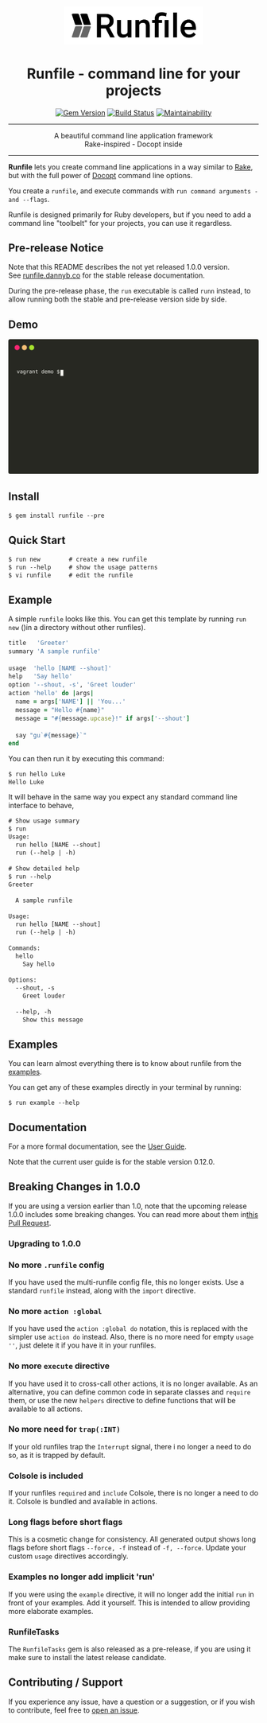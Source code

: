 <div align='center'>
<img src='logo.svg' width=280>

# Runfile - command line for your projects

[![Gem Version](https://badge.fury.io/rb/runfile.svg)](https://badge.fury.io/rb/runfile)
[![Build Status](https://github.com/DannyBen/runfile/workflows/Test/badge.svg)](https://github.com/DannyBen/runfile/actions?query=workflow%3ATest)
[![Maintainability](https://api.codeclimate.com/v1/badges/81cf02ccfcc8531cb09f/maintainability)](https://codeclimate.com/github/DannyBen/runfile/maintainability)

---

A beautiful command line application framework  
Rake-inspired - Docopt inside

---

</div>

**Runfile** lets you create command line applications in a way similar 
to [Rake](https://github.com/ruby/rake), but with the full power of 
[Docopt](http://docopt.org/) command line options.

You create a `runfile`, and execute commands with 
`run command arguments -and --flags`.

Runfile is designed primarily for Ruby developers, but if you need to add a 
command line "toolbelt" for your projects, you can use it regardless.

## Pre-release Notice

Note that this README describes the not yet released 1.0.0 version.  
See [runfile.dannyb.co](https://runfile.dannyb.co/) for the stable release
documentation.

During the pre-release phase, the `run` executable is called `runn` instead, 
to allow running both the stable and pre-release version side by side.

## Demo

![Runfile Demo](demo.svg "Runfile Demo")

## Install

```shell
$ gem install runfile --pre
```

## Quick Start

```shell
$ run new        # create a new runfile
$ run --help     # show the usage patterns
$ vi runfile     # edit the runfile
```

## Example

A simple `runfile` looks like this. You can get this template by running `run
new` ()in a directory without other runfiles).

```ruby
title   'Greeter'
summary 'A sample runfile'

usage  'hello [NAME --shout]'
help   'Say hello'
option '--shout, -s', 'Greet louder'
action 'hello' do |args|
  name = args['NAME'] || 'You...'
  message = "Hello #{name}"
  message = "#{message.upcase}!" if args['--shout']

  say "gu`#{message}`"
end
```

You can then run it by executing this command:

```shell
$ run hello Luke
Hello Luke
```

It will behave in the same way you expect any standard command line interface to
behave, 

```shell
# Show usage summary
$ run
Usage:
  run hello [NAME --shout]
  run (--help | -h)

# Show detailed help
$ run --help
Greeter

  A sample runfile

Usage:
  run hello [NAME --shout]
  run (--help | -h)

Commands:
  hello
    Say hello

Options:
  --shout, -s
    Greet louder

  --help, -h
    Show this message
```

## Examples

You can learn almost everything there is to know about runfile from the
[examples](https://github.com/DannyBen/runfile/tree/master/examples#readme).

You can get any of these examples directly in your terminal by running:

```shell
$ run example --help
```

## Documentation

For a more formal documentation, see the [User Guide](https://runfile.dannyb.co/).

Note that the current user guide is for the stable version 0.12.0.

## Breaking Changes in 1.0.0

If you are using a version earlier than 1.0, note that the upcoming release
1.0.0 includes some breaking changes. You can read more about them in[this Pull
Request](https://github.com/DannyBen/runfile/pull/50).

### Upgrading to 1.0.0

### No more `.runfile` config

If you have used the multi-runfile config file, this no longer exists.
Use a standard `runfile` instead, along with the `import` directive.

### No more `action :global`

If you have used the `action :global do` notation, this is replaced with the
simpler use `action do` instead. Also, there is no more need for
empty `usage ''`, just delete it if you have it in your runfiles.

### No more `execute` directive

If you have used it to cross-call other actions, it is no longer available. As
an alternative, you can define common code in separate classes and `require`
them, or use the new `helpers` directive to define functions that will be
available to all actions.

### No more need for `trap(:INT)`

If your old runfiles trap the `Interrupt` signal, there i no longer a need to
do so, as it is trapped by default.

### Colsole is included

If your runfiles `required` and `include` Colsole, there is no longer a need to 
do it. Colsole is bundled and available in actions.

### Long flags before short flags

This is a cosmetic change for consistency. All generated output shows long flags
before short flags `--force, -f` instead of `-f, --force`. Update your custom
`usage` directives accordingly.

### Examples no longer add implicit 'run'

If you were using the `example` directive, it will no longer add the initial
`run` in front of your examples. Add it yourself. This is intended to allow
providing more elaborate examples.

### RunfileTasks

The `RunfileTasks` gem is also released as a pre-release, if you are using it
make sure to install the latest release candidate.

## Contributing / Support

If you experience any issue, have a question or a suggestion, or if you wish to
contribute, feel free to
[open an issue](https://github.com/DannyBen/runfile/issues).
